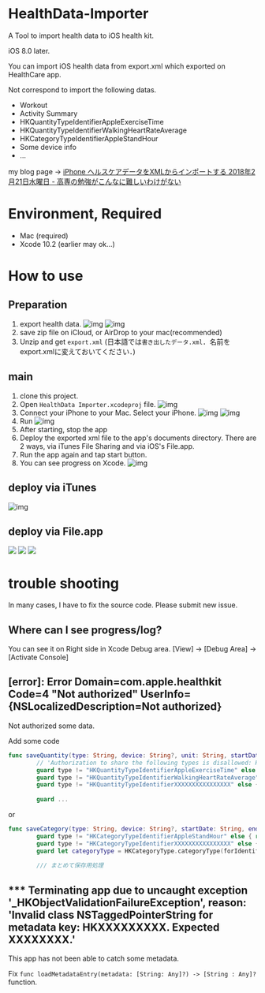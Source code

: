 # HealthData-Importer

A Tool to import health data to iOS health kit.

iOS 8.0 later.

You can import iOS health data from export.xml which exported on HealthCare app.

Not correspond to import the following datas.
 - Workout
 - Activity Summary
 - HKQuantityTypeIdentifierAppleExerciseTime
 - HKQuantityTypeIdentifierWalkingHeartRateAverage
 - HKCategoryTypeIdentifierAppleStandHour
 - Some device info
 - ...

my blog page → [iPhone ヘルスケアデータをXMLからインポートする 2018年2月21日水曜日 - 高専の勉強がこんなに難しいわけがない](https://koubenwakenai.blogspot.com/2018/02/iphone-xml.html)

# Environment, Required
 - Mac (required)
 - Xcode 10.2 (earlier may ok...)


# How to use
## Preparation
1. export health data.
![img](img/IMG_0611.png)
![img](img/IMG_0612.png)
1. save zip file on iCloud, or AirDrop to your mac(recommended)
1. Unzip and get `export.xml` (日本語では`書き出したデータ.xml`．名前をexport.xmlに変えておいてください．)

## main
1. clone this project.
1. Open `HealthData Importer.xcodeproj` file.
![img](img/ss2.png)
1. Connect your iPhone to your Mac. Select your iPhone.
![img](img/ss3.png)
![img](img/ss4.png)
1. Run
![img](img/ss5.png)
1. After starting, stop the app
1. Deploy the exported xml file to the app's documents directory. There are 2 ways, via iTunes File Sharing and via iOS's File.app.
1. Run the app again and tap start button.
1. You can see progress on Xcode.
![img](img/ss1.png)

## deploy via iTunes
![img](img/ss6.png)

## deploy via File.app
![](img/IMG_0608.png)
![](img/IMG_0609.png)
![](img/IMG_0610.png)

# trouble shooting
In many cases, I have to fix the source code. Please submit new issue.

## Where can I see progress/log?
You can see it on Right side in Xcode Debug area.
[View] -> [Debug Area] -> [Activate Console]

## [error]: Error Domain=com.apple.healthkit Code=4 "Not authorized" UserInfo={NSLocalizedDescription=Not authorized}
Not authorized some data.

Add some code

```swift
func saveQuantity(type: String, device: String?, unit: String, startDate: String, endDate: String, value: String, metadata: [String : Any]?){
        // 'Authorization to share the following types is disallowed: HKQuantityTypeIdentifierWalkingHeartRateAverage' 等
        guard type != "HKQuantityTypeIdentifierAppleExerciseTime" else { return }
        guard type != "HKQuantityTypeIdentifierWalkingHeartRateAverage" else { return }
        guard type != "HKQuantityTypeIdentifierXXXXXXXXXXXXXXXX" else { return } // <- Add
        
        guard ...
```

or

```swift
func saveCategory(type: String, device: String?, startDate: String, endDate: String, value: String, metadata: [String : Any]?){
        guard type != "HKCategoryTypeIdentifierAppleStandHour" else { return }
        guard type != "HKCategoryTypeIdentifierXXXXXXXXXXXXXXXX" else { return } // <- Add
        guard let categoryType = HKCategoryType.categoryType(forIdentifier: HKCategoryTypeIdentifier(rawValue:type)) else { print("☠️005201 nil type"); return }
        
        /// まとめて保存用処理
```

## *** Terminating app due to uncaught exception '_HKObjectValidationFailureException', reason: 'Invalid class NSTaggedPointerString for metadata key: HKXXXXXXXXX. Expected XXXXXXXX.'
This app has not been able to catch some metadata.

Fix `func loadMetadataEntry(metadata: [String: Any]?) -> [String : Any]?` function.
